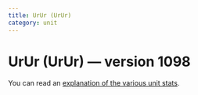 ```yaml
---
title: UrUr (UrUr)
category: unit
---
```


# UrUr (UrUr) — version 1098

You can read an [explanation  of the various unit stats](unitexplained.md).

